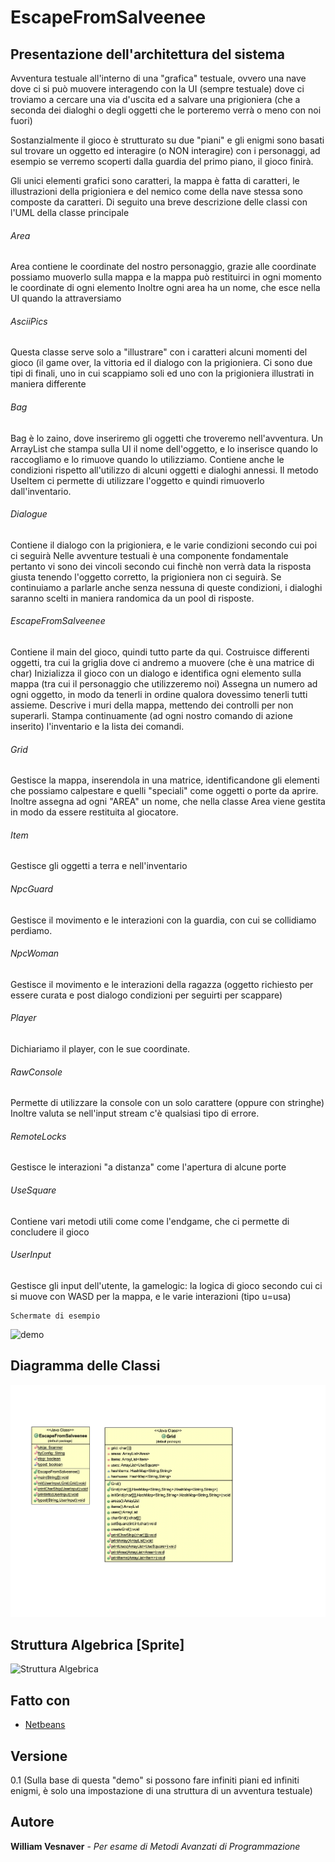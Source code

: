 # EscapeFromSalveenee
## Presentazione dell'architettura del sistema

Avventura testuale all'interno di una "grafica" testuale, ovvero una nave dove ci si può muovere interagendo con la UI (sempre testuale) 
dove ci troviamo a cercare una via d'uscita ed a salvare una prigioniera (che a seconda dei dialoghi o degli oggetti che le porteremo verrà 
o meno con noi fuori)

Sostanzialmente il gioco è strutturato su due "piani" e gli enigmi sono basati sul trovare un oggetto ed interagire (o NON interagire) con 
i personaggi, ad esempio se verremo scoperti dalla guardia del primo piano, il gioco finirà.

Gli unici elementi grafici sono caratteri, la mappa è fatta di caratteri, le illustrazioni della prigioniera e del nemico come della nave stessa
sono composte da caratteri. Di seguito una breve descrizione delle classi con l'UML della classe principale


###### Area
Area contiene le coordinate del nostro personaggio, grazie alle coordinate possiamo muoverlo sulla mappa
e la mappa può restituirci in ogni momento le coordinate di ogni elemento
Inoltre ogni area ha un nome, che esce nella UI quando la attraversiamo

###### AsciiPics
Questa classe serve solo a "illustrare" con i caratteri alcuni momenti del gioco (il game over, la vittoria
ed il dialogo con la prigioniera. Ci sono due tipi di finali, uno in cui scappiamo soli ed uno con la prigioniera
illustrati in maniera differente

###### Bag
Bag è lo zaino, dove inseriremo gli oggetti che troveremo nell'avventura.
Un ArrayList che stampa sulla UI il nome dell'oggetto, e lo inserisce quando lo raccogliamo
e lo rimuove quando lo utilizziamo.
Contiene anche le condizioni rispetto all'utilizzo di alcuni oggetti e dialoghi annessi.
Il metodo UseItem ci permette di utilizzare l'oggetto e quindi rimuoverlo dall'inventario.

###### Dialogue
Contiene il dialogo con la prigioniera, e le varie condizioni secondo cui poi ci seguirà
Nelle avventure testuali è una componente fondamentale pertanto vi sono dei vincoli secondo cui
finchè non verrà data la risposta giusta tenendo l'oggetto corretto, la prigioniera non ci seguirà.
Se continuiamo a parlarle anche senza nessuna di queste condizioni, i dialoghi saranno scelti in maniera
randomica da un pool di risposte.

###### EscapeFromSalveenee
Contiene il main del gioco, quindi tutto parte da qui.
Costruisce differenti oggetti, tra cui la griglia dove ci andremo a muovere (che è una matrice
di char)
Inizializza il gioco con un dialogo e identifica ogni elemento sulla mappa (tra cui il personaggio
che utilizzeremo noi)
Assegna un numero ad ogni oggetto, in modo da tenerli in ordine qualora dovessimo tenerli tutti assieme.
Descrive i muri della mappa, mettendo dei controlli per non superarli.
Stampa continuamente (ad ogni nostro comando di azione inserito) l'inventario e la lista dei comandi.

###### Grid
Gestisce la mappa, inserendola in una matrice, identificandone gli elementi che possiamo calpestare 
e quelli "speciali" come oggetti o porte da aprire.
Inoltre assegna ad ogni "AREA" un nome, che nella classe Area viene gestita in modo da essere restituita
al giocatore.

###### Item
Gestisce gli oggetti a terra e nell'inventario

###### NpcGuard
Gestisce il movimento e le interazioni con la guardia, con cui se collidiamo perdiamo.

###### NpcWoman
Gestisce il movimento e le interazioni della ragazza (oggetto richiesto per essere curata
e post dialogo condizioni per seguirti per scappare)

###### Player
Dichiariamo il player, con le sue coordinate.

###### RawConsole
Permette di utilizzare la console con un solo carattere (oppure con stringhe)
Inoltre valuta se nell'input stream c'è qualsiasi tipo di errore.

###### RemoteLocks
Gestisce le interazioni "a distanza" come l'apertura di alcune porte

###### UseSquare
Contiene vari metodi utili come come l'endgame, che ci permette di concludere il gioco

###### UserInput
Gestisce gli input dell'utente, la gamelogic: la logica di gioco secondo cui ci si muove con WASD per la 
mappa, e le varie interazioni (tipo u=usa)


```
Schermate di esempio
```
![demo](/demo.gif)


## Diagramma delle Classi

![Diagramma Classi](/uml.png)

## Struttura Algebrica [Sprite]

![Struttura Algebrica](/algebric.png)


## Fatto con

* [Netbeans](https://netbeans.apache.org) 

## Versione
0.1 (Sulla base di questa "demo" si possono fare infiniti piani ed infiniti enigmi, è solo una impostazione
di una struttura di un avventura testuale)

## Autore

**William Vesnaver** - *Per esame di Metodi Avanzati di Programmazione* 


